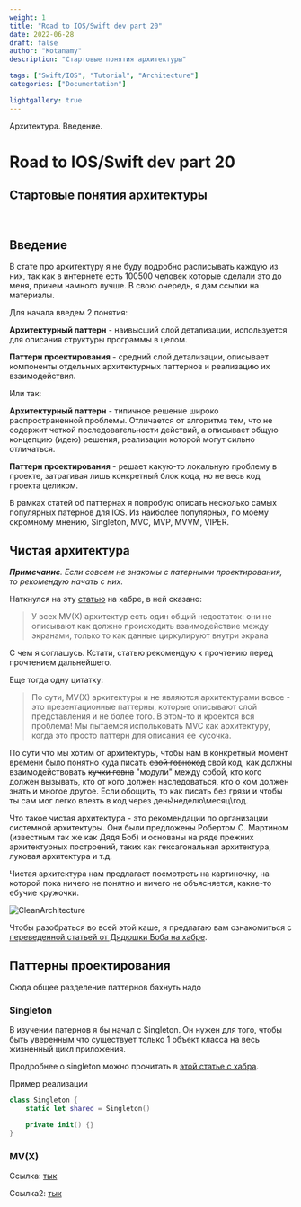 ```yaml
---
weight: 1
title: "Road to IOS/Swift dev part 20"
date: 2022-06-28
draft: false
author: "Kotanamy"
description: "Стартовые понятия архитектуры"

tags: ["Swift/IOS", "Tutorial", "Architecture"]
categories: ["Documentation"]

lightgallery: true
---
```


Архитектура. Введение.

<!--more-->

# Road to IOS/Swift dev part 20
## **Стартовые понятия архитектуры**

<br>

## Введение

В стате про архитектуру я не буду подробно расписывать каждую из них, так как в интернете есть 100500 человек которые сделали это до меня, причем намного лучше. В свою очередь, я дам ссылки на материалы.

Для начала введем 2 понятия:

**Архитектурный паттерн** - наивысший слой детализации, используется для описания структуры программы в целом.


**Паттерн проектирования** - средний слой детализации, описывает компоненты отдельных архитектурных паттернов и реализацию их взаимодействия.

Или так:

**Архитектурный паттерн** - типичное решение широко распространенной проблемы. Отличается от алгоритма тем, что не содержит четкой последовательности действий, а описывает общую концепцию (идею) решения, реализации которой могут сильно отличаться.

**Паттерн проектирования** - решает какую-то локальную проблему в проекте, затрагивая лишь конкретный блок кода, но не весь код проекта целиком.

В рамках статей об паттернах я попробую описать несколько самых популярных патернов для IOS. Из наиболее популярных, по моему скромному мнению, Singleton, MVC, MVP, MVVM, VIPER.

## Чистая архитектура

_**Примечание**. Если совсем не знакомы с патерными проектирования, то рекомендую начать с них._

Наткнулся на эту [статью](habr.com/ru/company/croc/blog/560674/?ysclid=l4xu4nhapd46329134) на хабре, в ней сказано:
> У всех MV(X) архитектур есть один общий недостаток: они не описывают как должно происходить взаимодействие между экранами, только то как данные циркулируют внутри экрана

С чем я соглашусь. Кстати, статью рекомендую к прочтению перед прочтением дальнейшего.

Еще тогда одну цитатку:
> По сути, MV(X) архитектуры и не являются архитектурами вовсе - это презентационные паттерны, которые описывают слой представления и не более того. В этом-то и кроектся вся проблема! Мы пытаемся испольковать MVC как архитектуру, когда это просто паттерн для описания ее кусочка.

По сути что мы хотим от архитектуры, чтобы нам в конкретный момент времени было понятно куда писать ~~свой говнокод~~ свой код, как должны взаимодействовать ~~кучки говна~~ "модули" между собой, кто кого должен вызывать, кто от кого должен наследоваться, кто о ком должен знать и многое другое. Если обощить, то как писать без грязи и чтобы ты сам мог легко влезть в код через день\неделю\месяц\год.

Что такое чистая архитектура - это рекомендации по организации системной архитектуры. Они были предложены Робертом С. Мартином (известным так же как Дядя Боб) и основаны на ряде прежних архитектурных построений, таких как гексагональная архитектура, луковая архитектура и т.д.

Чистая архитектура нам предлагает посмотреть на картиночку, на которой пока ничего не понятно и ничего не объясняется, какие-то ебучие кружочки.

![CleanArchitecture](____________________________ "Чистая архитектура")

Чтобы разобраться во всей этой каше, я предлагаю вам ознакомиться с [переведенной статьей от Дядюшки Боба на хабре](habr.com/ru/post/269589/?ysclid=l4xxdnb9xy649286059).

## Паттерны проектирования

Сюда общее разделение паттернов бахнуть надо

### Singleton

В изучении патернов я бы начал с Singleton. Он нужен для того, чтобы быть уверенным что существует только 1 объект класса на весь жизненный цикл приложения.

Продробнее о singleton можно прочитать в [этой статье с хабра](_______________________).

Пример реализации

```Swift
class Singleton {
    static let shared = Singleton()

    private init() {}
}
```


### MV(X)

Ссылка: [тык](________________________)

Ссылка2: [тык](_______________________)